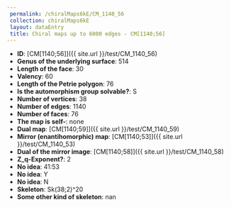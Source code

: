 ```yaml
--- 
 permalink: /chiralMaps6kE/CM_1140_56 
 collection: chiralMaps6kE
 layout: dataEntry
 title: Chiral maps up to 6000 edges - CM[1140;56]
---
```


- **ID**: [CM[1140;56]]({{ site.url }}/test/CM_1140_56)
- **Genus of the underlying surface**: 514
- **Length of the face**: 30
- **Valency**: 60
- **Length of the Petrie polygon**: 76
- **Is the automorphism group solvable?**: S
- **Number of vertices**: 38
- **Number of edges**: 1140
- **Number of faces**: 76
- **The map is self-**: none
- **Dual map**: [CM[1140;59]]({{ site.url }}/test/CM_1140_59)
- **Mirror (enantihomorphic) map**: [CM[1140;53]]({{ site.url }}/test/CM_1140_53)
- **Dual of the mirror image**: [CM[1140;58]]({{ site.url }}/test/CM_1140_58)
- **Z_q-Exponent?**: 2
- **No idea**:  41:53
- **No idea**: Y
- **No idea**: N
- **Skeleton**: Sk(38;2)^20
- **Some other kind of skeleton**: nan
